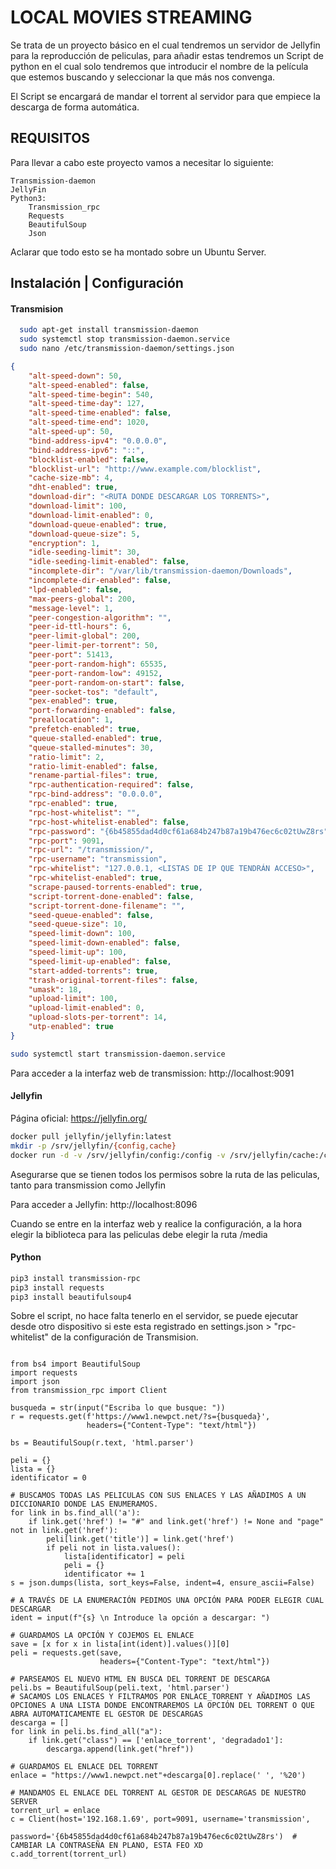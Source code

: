 
# LOCAL MOVIES STREAMING
Se trata de un proyecto básico en el cual tendremos un servidor de Jellyfin
para la reproducción de peliculas, para añadir estas tendremos un Script de python
en el cual solo tendremos que introducir el nombre de la película que estemos buscando y seleccionar la que más nos convenga. 

El Script se encargará de mandar el torrent al servidor para que empiece la descarga de forma automática.





## REQUISITOS

Para llevar a cabo este proyecto vamos a necesitar lo siguiente:

    Transmission-daemon
    JellyFin
    Python3:
        Transmission_rpc
        Requests
        BeautifulSoup
        Json

Aclarar que todo esto se ha montado sobre un Ubuntu Server.

## Instalación | Configuración

#### Transmision

```bash
  sudo apt-get install transmission-daemon
  sudo systemctl stop transmission-daemon.service
  sudo nano /etc/transmission-daemon/settings.json
```
```json
{
    "alt-speed-down": 50,
    "alt-speed-enabled": false,
    "alt-speed-time-begin": 540,
    "alt-speed-time-day": 127,
    "alt-speed-time-enabled": false,
    "alt-speed-time-end": 1020,
    "alt-speed-up": 50,
    "bind-address-ipv4": "0.0.0.0",
    "bind-address-ipv6": "::",
    "blocklist-enabled": false,
    "blocklist-url": "http://www.example.com/blocklist",
    "cache-size-mb": 4,
    "dht-enabled": true,
    "download-dir": "<RUTA DONDE DESCARGAR LOS TORRENTS>",
    "download-limit": 100,
    "download-limit-enabled": 0,
    "download-queue-enabled": true,
    "download-queue-size": 5,
    "encryption": 1,
    "idle-seeding-limit": 30,
    "idle-seeding-limit-enabled": false,
    "incomplete-dir": "/var/lib/transmission-daemon/Downloads",
    "incomplete-dir-enabled": false,
    "lpd-enabled": false,
    "max-peers-global": 200,
    "message-level": 1,
    "peer-congestion-algorithm": "",
    "peer-id-ttl-hours": 6,
    "peer-limit-global": 200,
    "peer-limit-per-torrent": 50,
    "peer-port": 51413,
    "peer-port-random-high": 65535,
    "peer-port-random-low": 49152,
    "peer-port-random-on-start": false,
    "peer-socket-tos": "default",
    "pex-enabled": true,
    "port-forwarding-enabled": false,
    "preallocation": 1,
    "prefetch-enabled": true,
    "queue-stalled-enabled": true,
    "queue-stalled-minutes": 30,
    "ratio-limit": 2,
    "ratio-limit-enabled": false,
    "rename-partial-files": true,
    "rpc-authentication-required": false,
    "rpc-bind-address": "0.0.0.0",
    "rpc-enabled": true,
    "rpc-host-whitelist": "",
    "rpc-host-whitelist-enabled": false,
    "rpc-password": "{6b45855dad4d0cf61a684b247b87a19b476ec6c02tUwZ8rs",
    "rpc-port": 9091,
    "rpc-url": "/transmission/",
    "rpc-username": "transmission",
    "rpc-whitelist": "127.0.0.1, <LISTAS DE IP QUE TENDRÁN ACCESO>",
    "rpc-whitelist-enabled": true,
    "scrape-paused-torrents-enabled": true,
    "script-torrent-done-enabled": false,
    "script-torrent-done-filename": "",
    "seed-queue-enabled": false,
    "seed-queue-size": 10,
    "speed-limit-down": 100,
    "speed-limit-down-enabled": false,
    "speed-limit-up": 100,
    "speed-limit-up-enabled": false,
    "start-added-torrents": true,
    "trash-original-torrent-files": false,
    "umask": 18,
    "upload-limit": 100,
    "upload-limit-enabled": 0,
    "upload-slots-per-torrent": 14,
    "utp-enabled": true
}
```

```bash
sudo systemctl start transmission-daemon.service
```

Para acceder a la interfaz web de transmission: http://localhost:9091

#### Jellyfin

Página oficial: https://jellyfin.org/

```bash
docker pull jellyfin/jellyfin:latest
mkdir -p /srv/jellyfin/{config,cache}
docker run -d -v /srv/jellyfin/config:/config -v /srv/jellyfin/cache:/cache -v <ruta de las películas>:/media --net=host jellyfin/jellyfin:latest
```
Asegurarse que se tienen todos los permisos sobre la ruta de las peliculas, tanto para transmission como Jellyfin


Para acceder a Jellyfin: http://localhost:8096

Cuando se entre en la interfaz web y realice la configuración, a la hora elegir la biblioteca para las peliculas debe elegir la ruta /media

#### Python

```bash
pip3 install transmission-rpc
pip3 install requests
pip3 install beautifulsoup4
```

Sobre el script, no hace falta tenerlo en el servidor, se puede ejecutar desde otro dispositivo si este esta registrado en settings.json > "rpc-whitelist" de la configuración de Transmision.

```python3

from bs4 import BeautifulSoup
import requests
import json
from transmission_rpc import Client

busqueda = str(input("Escriba lo que busque: "))
r = requests.get(f'https://www1.newpct.net/?s={busqueda}',
                 headers={"Content-Type": "text/html"})

bs = BeautifulSoup(r.text, 'html.parser')

peli = {}
lista = {}
identificator = 0

# BUSCAMOS TODAS LAS PELICULAS CON SUS ENLACES Y LAS AÑADIMOS A UN DICCIONARIO DONDE LAS ENUMERAMOS.
for link in bs.find_all('a'):
    if link.get('href') != "#" and link.get('href') != None and "page" not in link.get('href'):
        peli[link.get('title')] = link.get('href')
        if peli not in lista.values():
            lista[identificator] = peli
            peli = {}
            identificator += 1
s = json.dumps(lista, sort_keys=False, indent=4, ensure_ascii=False)

# A TRAVÉS DE LA ENUMERACIÓN PEDIMOS UNA OPCIÓN PARA PODER ELEGIR CUAL DESCARGAR
ident = input(f"{s} \n Introduce la opción a descargar: ")

# GUARDAMOS LA OPCIÓN Y COJEMOS EL ENLACE
save = [x for x in lista[int(ident)].values()][0]
peli = requests.get(save,
                    headers={"Content-Type": "text/html"})

# PARSEAMOS EL NUEVO HTML EN BUSCA DEL TORRENT DE DESCARGA
peli.bs = BeautifulSoup(peli.text, 'html.parser')
# SACAMOS LOS ENLACES Y FILTRAMOS POR ENLACE_TORRENT Y AÑADIMOS LAS OPCIONES A UNA LISTA DONDE ENCONTRAREMOS LA OPCIÓN DEL TORRENT O QUE ABRA AUTOMATICAMENTE EL GESTOR DE DESCARGAS
descarga = []
for link in peli.bs.find_all("a"):
    if link.get("class") == ['enlace_torrent', 'degradado1']:
        descarga.append(link.get("href"))

# GUARDAMOS EL ENLACE DEL TORRENT
enlace = "https://www1.newpct.net"+descarga[0].replace(' ', '%20')

# MANDAMOS EL ENLACE DEL TORRENT AL GESTOR DE DESCARGAS DE NUESTRO SERVER
torrent_url = enlace
c = Client(host='192.168.1.69', port=9091, username='transmission',
           password='{6b45855dad4d0cf61a684b247b87a19b476ec6c02tUwZ8rs')  # CAMBIAR LA CONTRASEÑA EN PLANO, ESTA FEO XD
c.add_torrent(torrent_url)

```
